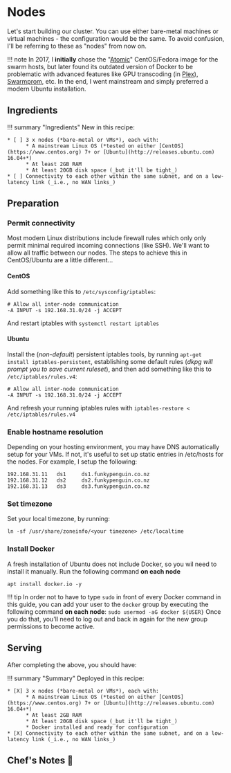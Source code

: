 # Nodes

Let's start building our cluster. You can use either bare-metal machines or virtual machines - the configuration would be the same. To avoid confusion, I'll be referring to these as "nodes" from now on.

!!! note
    In 2017, I **initially** chose the "[Atomic](https://www.projectatomic.io/)" CentOS/Fedora image for the swarm hosts, but later found its outdated version of Docker to be problematic with advanced features like GPU transcoding (in [Plex](/recipes/plex/)), [Swarmprom](/recipes/swarmprom/), etc. In the end, I went mainstream and simply preferred a modern Ubuntu installation.

## Ingredients

!!! summary "Ingredients"
    New in this recipe:

    * [ ] 3 x nodes (*bare-metal or VMs*), each with:
          * A mainstream Linux OS (*tested on either [CentOS](https://www.centos.org) 7+ or [Ubuntu](http://releases.ubuntu.com) 16.04+*)
          * At least 2GB RAM
          * At least 20GB disk space (_but it'll be tight_)
    * [ ] Connectivity to each other within the same subnet, and on a low-latency link (_i.e., no WAN links_)


## Preparation

### Permit connectivity

Most modern Linux distributions include firewall rules which only only permit minimal required incoming connections (like SSH). We'll want to allow all traffic between our nodes. The steps to achieve this in CentOS/Ubuntu are a little different...

#### CentOS

Add something like this to `/etc/sysconfig/iptables`:

```
# Allow all inter-node communication
-A INPUT -s 192.168.31.0/24 -j ACCEPT
```

And restart iptables with ```systemctl restart iptables```

#### Ubuntu

Install the (*non-default*) persistent iptables tools, by running `apt-get install iptables-persistent`, establishing some default rules (*dkpg will prompt you to save current ruleset*), and then add something like this to `/etc/iptables/rules.v4`:

```
# Allow all inter-node communication
-A INPUT -s 192.168.31.0/24 -j ACCEPT
```

And refresh your running iptables rules with `iptables-restore < /etc/iptables/rules.v4`

### Enable hostname resolution

Depending on your hosting environment, you may have DNS automatically setup for your VMs. If not, it's useful to set up static entries in /etc/hosts for the nodes. For example, I setup the following:

```
192.168.31.11   ds1     ds1.funkypenguin.co.nz
192.168.31.12   ds2     ds2.funkypenguin.co.nz
192.168.31.13   ds3     ds3.funkypenguin.co.nz
```

### Set timezone

Set your local timezone, by running:

```
ln -sf /usr/share/zoneinfo/<your timezone> /etc/localtime
```

### Install Docker

A fresh installation of Ubuntu does not include Docker, so you wil need to install it manually. Run the following command **on each node**

```
apt install docker.io -y
```
!!! tip
    In order not to have to type `sudo` in front of every Docker command in this guide, you can add your user to the `docker` group by executing the following command **on each node**:
    ```sudo usermod -aG docker ${USER}```
    Once you do that, you'll need to log out and back in again for the new group permissions to become active.


## Serving

After completing the above, you should have:

!!! summary "Summary"
    Deployed in this recipe:
    
    * [X] 3 x nodes (*bare-metal or VMs*), each with:
          * A mainstream Linux OS (*tested on either [CentOS](https://www.centos.org) 7+ or [Ubuntu](http://releases.ubuntu.com) 16.04+*)
          * At least 2GB RAM
          * At least 20GB disk space (_but it'll be tight_)
          * Docker installed and ready for configuration
    * [X] Connectivity to each other within the same subnet, and on a low-latency link (_i.e., no WAN links_)

## Chef's Notes 📓